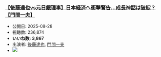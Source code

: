 ### [【後藤達也vs元日銀理事】日本経済へ衝撃警告…成長神話は破綻？【門間一夫】](https://www.youtube.com/watch?v=UqthP940lyg)
-   公開日: 2025-08-28
-   視聴数: 236,874
-   **いいね数: 3,867**
-   出演者: [後藤達也](/rehacq_fan/people/後藤達也 "wikilink"), [門間一夫](/rehacq_fan/people/門間一夫 "wikilink")
- [![](https://img.youtube.com/vi/UqthP940lyg/hqdefault.jpg)](https://www.youtube.com/watch?v=UqthP940lyg)
